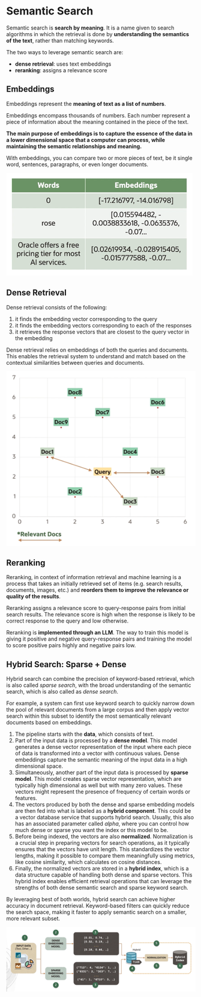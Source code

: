 # Semantic Search

Semantic search is **search by meaning**. It is a name given to search algorithms in which the retrieval is done by **understanding the semantics of the text**, rather than matching keywords.

The two ways to leverage semantic search are:
- **dense retrieval**: uses text embeddings
- **reranking**: assigns a relevance score

## Embeddings

Embeddings represent the **meaning of text as a list of numbers**.

Embeddings encompass thousands of numbers. Each number represent a piece of information about the meaning contained in the piece of the text.

**The main purpose of embeddings is to capture the essence of the data in a lower dimensional space that a computer can process, while maintaining the semantic relationships and meaning.**

With embeddings, you can compare two or more pieces of text, be it single word, sentences, paragraphs, or even longer documents.

![Embedding Example](../images/embedding_example.png)

## Dense Retrieval

Dense retrieval consists of the following:
1. it finds the embedding vector corresponding to the query
2. it finds the embedding vectors corresponding to each of the responses
3. it retrieves the response vectors that are closest to the query vector in the embedding

Dense retrieval relies on embeddings of both the queries and documents. This enables the retrieval system to understand and match based on the contextual similarities between queries and documents. 

![Dense Retrieval](../images/dense_retrieval.png)

## Reranking

Reranking, in context of information retrieval and machine learning is a process that takes an initially retrieved set of items (e.g. search results, documents, images, etc.) and **reorders them to improve the relevance or quality of the results**.

Reranking assigns a relevance score to query-response pairs from initial search results. The relevance score is high when the response is likely to be correct response to the query and low otherwise.

Reranking is **implemented through an LLM**. The way to train this model is giving it positive and negative query-response pairs and training the model to score positive pairs highly and negative pairs low.

## Hybrid Search: Sparse + Dense

Hybrid search can combine the precision of keyword-based retrieval, which is also called *sparse search*, with the broad understanding of the semantic search, which is also called as *dense search*. 

For example, a system can first use keyword search to quickly narrow down the pool of relevant documents from a large corpus and then apply vector search within this subset to identify the most semantically relevant documents based on embeddings. 

1. The pipeline starts with the **data**, which consists of text.
2. Part of the input data is processed by a **dense model**. This model generates a dense vector representation of the input where each piece of data is transformed into a vector with continuous values. Dense embeddings capture the semantic meaning of the input data in a high dimensional space. 
3. Simultaneously, another part of the input data is processed by **sparse model**. This model creates sparse vector representation, which are typically high dimensional as well but with many zero values. These vectors might represent the presence of frequency of certain words or features.
4. The vectors produced by both the dense and sparse embedding models are then fed into what is labeled as a **hybrid component**. This could be a vector database service that supports hybrid search. Usually, this also has an associated parameter called *alpha*, where you can control how much dense or sparse you want the index or this model to be. 
5. Before being indexed, the vectors are also **normalized**. Normalization is a crucial step in preparing vectors for search operations, as it typically ensures that the vectors have unit length. This standardizes the vector lengths, making it possible to compare them meaningfully using metrics, like cosine similarity, which calculates on cosine distances.
6. Finally, the normalized vectors are stored in a **hybrid index**, which is a data structure capable of handling both dense and sparse vectors. This hybrid index enables efficient retrieval operations that can leverage the strengths of both dense semantic search and sparse keyword search.

By leveraging best of both worlds, hybrid search can achieve higher accuracy in document retrieval. Keyword-based filters can quickly reduce the search space, making it faster to apply semantic search on a smaller, more relevant subset. 

![Hybrid Search](../images/hybrid_search.png)
